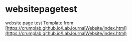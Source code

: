 # websitepagetest
website page test
Template from   [https://crumplab.github.io/LabJournalWebsite/index.html](https://crumplab.github.io/LabJournalWebsite/index.html)

 